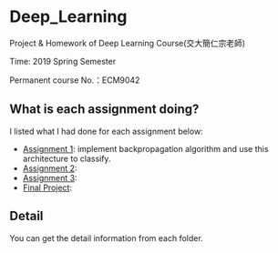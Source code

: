 # Deep_Learning
Project & Homework of Deep Learning Course(交大簡仁宗老師)

Time: 2019 Spring Semester

Permanent course No.：ECM9042

## What is each assignment doing?
I listed what I had done for each assignment below:
- [Assignment 1](https://github.com/john850512/Deep_Learning/tree/master/Assignment1): implement backpropagation algorithm and use this architecture to classify.
- [Assignment 2]():
- [Assignment 3](): 
- [Final Project](): 
## Detail
You can get the detail information from each folder.
